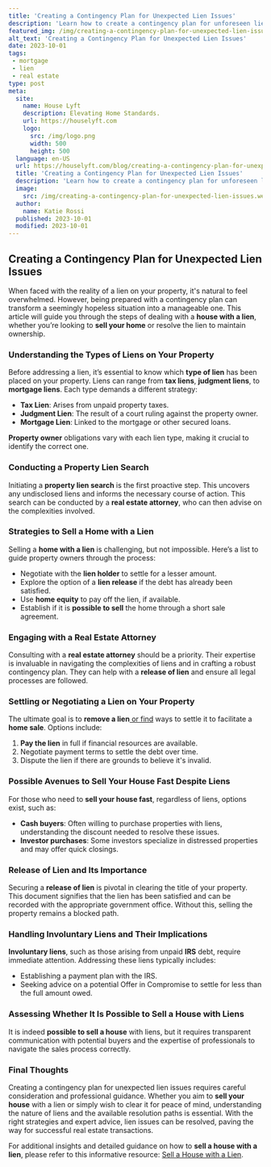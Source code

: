 ```yaml
---
title: 'Creating a Contingency Plan for Unexpected Lien Issues'
description: 'Learn how to create a contingency plan for unforeseen lien issues in this informative guide. Stay prepared and curious about protecting your assets.'
featured_img: /img/creating-a-contingency-plan-for-unexpected-lien-issues.webp
alt_text: 'Creating a Contingency Plan for Unexpected Lien Issues'
date: 2023-10-01
tags:
 - mortgage
 - lien
 - real estate
type: post
meta:
  site:
    name: House Lyft
    description: Elevating Home Standards.
    url: https://houselyft.com
    logo:
      src: /img/logo.png
      width: 500
      height: 500
  language: en-US
  url: https://houselyft.com/blog/creating-a-contingency-plan-for-unexpected-lien-issues
  title: 'Creating a Contingency Plan for Unexpected Lien Issues'
  description: 'Learn how to create a contingency plan for unforeseen lien issues in this informative guide. Stay prepared and curious about protecting your assets.'
  image:
    src: /img/creating-a-contingency-plan-for-unexpected-lien-issues.webp
  author:
    name: Katie Rossi
  published: 2023-10-01
  modified: 2023-10-01
---
```



## Creating a Contingency Plan for Unexpected Lien Issues

When faced with the reality of a lien on your property, it's natural to feel overwhelmed. However, being prepared with a contingency plan can transform a seemingly hopeless situation into a manageable one. This article will guide you through the steps of dealing with a **house with a lien**, whether you’re looking to **sell your home** or resolve the lien to maintain ownership.

### Understanding the Types of Liens on Your Property

Before addressing a lien, it’s essential to know which **type of lien** has been placed on your property. Liens can range from **tax liens**, **judgment liens**, to **mortgage liens**. Each type demands a different strategy:
  - **Tax Lien**: Arises from unpaid property taxes.
  - **Judgment Lien**: The result of a court ruling against the property owner.
  - **Mortgage Lien**: Linked to the mortgage or other secured loans.

**Property owner** obligations vary with each lien type, making it crucial to identify the correct one.

### Conducting a Property Lien Search

Initiating a **property lien search** is the first proactive step. This uncovers any undisclosed liens and informs the necessary course of action. This search can be conducted by a **real estate attorney**, who can then advise on the complexities involved.

### Strategies to Sell a Home with a Lien

Selling a **home with a lien** is challenging, but not impossible. Here’s a list to guide property owners through the process:
  - Negotiate with the **lien holder** to settle for a lesser amount.
  - Explore the option of a **lien release** if the debt has already been satisfied.
  - Use **home equity** to pay off the lien, if available.
  - Establish if it is **possible to sell** the home through a short sale agreement.
  
### Engaging with a Real Estate Attorney

Consulting with a **real estate attorney** should be a priority. Their expertise is invaluable in navigating the complexities of liens and in crafting a robust contingency plan. They can help with a **release of lien** and ensure all legal processes are followed.

### Settling or Negotiating a Lien on Your Property

The ultimate goal is to **remove a lien**[  or   find](https://houselyft.com/blog/how-to-use-comparative-market-analysis-in-lien-sales) ways to settle it to facilitate a **home sale**. Options include:

1. **Pay the lien** in full if financial resources are available.
2. Negotiate payment terms to settle the debt over time.
3. Dispute the lien if there are grounds to believe it's invalid.

### Possible Avenues to Sell Your House Fast Despite Liens

For those who need to **sell your house fast**, regardless of liens, options exist, such as:
  - **Cash buyers**: Often willing to purchase properties with liens, understanding the discount needed to resolve these issues.
  - **Investor purchases**: Some investors specialize in distressed properties and may offer quick closings.

### Release of Lien and Its Importance

Securing a **release of lien** is pivotal in clearing the title of your property. This document signifies that the lien has been satisfied and can be recorded with the appropriate government office. Without this, selling the property remains a blocked path.

### Handling Involuntary Liens and Their Implications

**Involuntary liens**, such as those arising from unpaid **IRS** debt, require immediate attention. Addressing these liens typically includes:
  - Establishing a payment plan with the IRS.
  - Seeking advice on a potential Offer in Compromise to settle for less than the full amount owed.

### Assessing Whether It Is Possible to Sell a House with Liens

It is indeed **possible to sell a house** with liens, but it requires transparent communication with potential buyers and the expertise of professionals to navigate the sales process correctly.

### Final Thoughts

Creating a contingency plan for unexpected lien issues requires careful consideration and professional guidance. Whether you aim to **sell your house** with a lien or simply wish to clear it for peace of mind, understanding the nature of liens and the available resolution paths is essential. With the right strategies and expert advice, lien issues can be resolved, paving the way for successful real estate transactions.

For additional insights and detailed guidance on how to **sell a house with a lien**, please refer to this informative resource: [Sell a House with a Lien](https://www.wearehomebuyers.com/blog/sell-a-house-with-a-lieu/).
